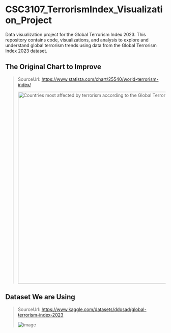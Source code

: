 # CSC3107_TerrorismIndex_Visualization_Project
Data visualization project for the Global Terrorism Index 2023. This repository contains code, visualizations, and analysis to explore and understand global terrorism trends using data from the Global Terrorism Index 2023 dataset.

## The Original Chart to Improve
> SourceUrl: https://www.statista.com/chart/25540/world-terrorism-index/
>    
> <img src="https://github.com/user-attachments/assets/f4ddc95d-0b05-4fa9-8026-a50d31247c74" width="600" title="The World's Terrorism Hotspots" alt="Countries most affected by terrorism according
to the Global Terrorism Index (2021)"/>

## Dataset We are Using
> SourceUrl: https://www.kaggle.com/datasets/ddosad/global-terrorism-index-2023
>
> ![image](https://github.com/user-attachments/assets/bf1b3918-ae62-479f-b839-5aabd0c3a416)
